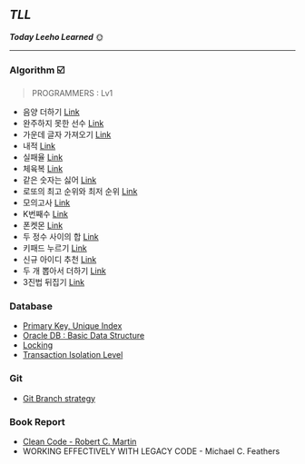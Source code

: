 ## ***TLL*** 

***Today Leeho Learned*** 🌞

---

### Algorithm ☑️

> PROGRAMMERS : Lv1

* 음양 더하기 [Link](https://programmers.co.kr/learn/courses/30/lessons/76501)
* 완주하지 못한 선수 [Link](https://programmers.co.kr/learn/courses/30/lessons/42576)
* 가운데 글자 가져오기 [Link](https://programmers.co.kr/learn/courses/30/lessons/12903)
* 내적 [Link](https://programmers.co.kr/learn/courses/30/lessons/70128)
* 실패율 [Link](https://programmers.co.kr/learn/courses/30/lessons/42889)
* 체육복 [Link](https://programmers.co.kr/learn/courses/30/lessons/42862)
* 같은 숫자는 싫어 [Link](https://programmers.co.kr/learn/courses/30/lessons/12906)
* 로또의 최고 순위와 최저 순위 [Link](https://programmers.co.kr/learn/courses/30/lessons/77484)
* 모의고사 [Link](https://programmers.co.kr/learn/courses/30/lessons/42840)
* K번째수 [Link](https://programmers.co.kr/learn/courses/30/lessons/42748)
* 폰켓몬 [Link](https://programmers.co.kr/learn/courses/30/lessons/1845)
* 두 정수 사이의 합 [Link](https://programmers.co.kr/learn/courses/30/lessons/12912)
* 키패드 누르기 [Link](https://programmers.co.kr/learn/courses/30/lessons/67256)
* 신규 아이디 추천 [Link](https://programmers.co.kr/learn/courses/30/lessons/72410)
* 두 개 뽑아서 더하기 [Link](https://programmers.co.kr/learn/courses/30/lessons/68644)
* 3진법 뒤집기 [Link](https://programmers.co.kr/learn/courses/30/lessons/68935)

### Database

* [Primary Key, Unique Index](https://github.com/leeho1110/TIL/blob/master/Database/Primary_Key_Unique_Index.md)
* [Oracle DB : Basic Data Structure](https://github.com/leeho1110/TIL/blob/master/Database/Data_Structure.md)
* [Locking](https://github.com/leeho1110/TIL/blob/master/Database/About%20Locking.md)
* [Transaction Isolation Level](https://github.com/leeho1110/TIL/blob/master/Database/Transaction%20Isolation%20Level.md)

### Git
* [Git Branch strategy](https://github.com/leeho1110/TIL/blob/master/git/Git%20branch%20strategy.md)

### Book Report
* [Clean Code - Robert C. Martin](https://github.com/leeho1110/TIL/tree/master/bookReport/Clean%20Code%20-%20Robert%20C.%20Martin)
* WORKING EFFECTIVELY WITH LEGACY CODE - Michael C. Feathers
